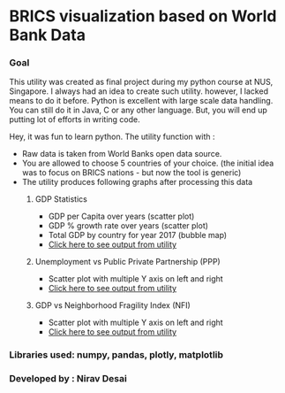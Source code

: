 # BRICS visualization based on World Bank Data

### Goal
This utility was created as final project during my python course at NUS, Singapore. I always had an idea to create such utility. however, I lacked means to do it before.
Python is excellent with large scale data handling. You can still do it in Java, C or any other language. But, you will end up putting lot of efforts in writing code.

Hey, it was fun to learn python. The utility function with :
* Raw data is taken from World Banks open data source.
* You are allowed to choose 5 countries of your choice. (the initial idea was to focus on BRICS nations - but now the tool is generic)
* The utility produces following graphs after processing this data
    1. GDP Statistics
        * GDP per Capita over years (scatter plot)
        * GDP % growth rate over years (scatter plot)
        * Total GDP by country for year 2017 (bubble map)
        * [Click here to see output from utility](https://ndesai187.github.io/brics_visualize/target/BRICS_visualise_GDP.html)
        
    2. Unemployment vs Public Private Partnership (PPP)
        * Scatter plot with multiple Y axis on left and right
        * [Click here to see output from utility](https://ndesai187.github.io/brics_visualize/target/BRICS_visualise_PPP.html)
    
    3. GDP vs Neighborhood Fragility Index (NFI)
        * Scatter plot with multiple Y axis on left and right
        * [Click here to see output from utility](https://ndesai187.github.io/brics_visualize/target/BRICS_visualise_nfi.html)

### Libraries used: numpy, pandas, plotly, matplotlib

### Developed by : Nirav Desai